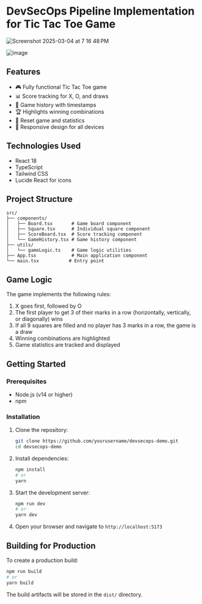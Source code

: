 # DevSecOps Pipeline Implementation for Tic Tac Toe Game

![Screenshot 2025-03-04 at 7 16 48 PM](https://github.com/user-attachments/assets/7ed79f9c-9144-4870-accd-500085a15592)

![image](https://github.com/user-attachments/assets/5b2813a5-f493-4665-8964-77359b5be93a)

## Features

- 🎮 Fully functional Tic Tac Toe game
- 📊 Score tracking for X, O, and draws
- 📜 Game history with timestamps
- 🏆 Highlights winning combinations
- 🔄 Reset game and statistics
- 📱 Responsive design for all devices

## Technologies Used

- React 18
- TypeScript
- Tailwind CSS
- Lucide React for icons

## Project Structure

```
src/
├── components/
│   ├── Board.tsx       # Game board component
│   ├── Square.tsx      # Individual square component
│   ├── ScoreBoard.tsx  # Score tracking component
│   └── GameHistory.tsx # Game history component
├── utils/
│   └── gameLogic.ts    # Game logic utilities
├── App.tsx             # Main application component
└── main.tsx           # Entry point
```

## Game Logic

The game implements the following rules:

1. X goes first, followed by O
2. The first player to get 3 of their marks in a row (horizontally, vertically, or diagonally) wins
3. If all 9 squares are filled and no player has 3 marks in a row, the game is a draw
4. Winning combinations are highlighted
5. Game statistics are tracked and displayed

## Getting Started

### Prerequisites

- Node.js (v14 or higher)
- npm 

### Installation

1. Clone the repository:
   ```bash
   git clone https://github.com/yourusername/devsecops-demo.git
   cd devsecops-demo
   ```

2. Install dependencies:
   ```bash
   npm install
   # or
   yarn
   ```

3. Start the development server:
   ```bash
   npm run dev
   # or
   yarn dev
   ```

4. Open your browser and navigate to `http://localhost:5173`

## Building for Production

To create a production build:

```bash
npm run build
# or
yarn build
```

The build artifacts will be stored in the `dist/` directory.

